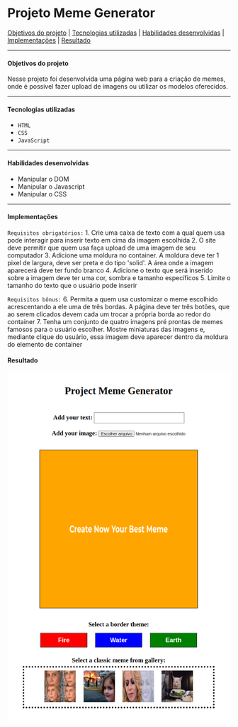 # Projeto Meme Generator

[Objetivos do projeto](#objetivos-do-projeto) | [Tecnologias utilizadas](#tecnologias-utilizadas) | [Habilidades desenvolvidas](#habilidades-desenvolvidas) | [Implementações](#implementações) | [Resultado](#resultado)

---

#### Objetivos do projeto

Nesse projeto foi desenvolvida uma página web para a criação de memes, onde é possivel fazer upload de imagens ou utilizar os modelos oferecidos.

---

#### Tecnologias utilizadas

- `HTML`
- `CSS`
- `JavaScript`

---

#### Habilidades desenvolvidas

- Manipular o DOM
- Manipular o Javascript
- Manipular o CSS

---

#### Implementações

`Requisitos obrigatórios:`
    1. Crie uma caixa de texto com a qual quem usa pode interagir para inserir texto em cima da imagem escolhida
    2. O site deve permitir que quem usa faça upload de uma imagem de seu computador
    3. Adicione uma moldura no container. A moldura deve ter 1 pixel de largura, deve ser preta e do tipo 'solid'. A área onde a imagem aparecerá deve ter fundo branco
    4. Adicione o texto que será inserido sobre a imagem deve ter uma cor, sombra e tamanho específicos
    5. Limite o tamanho do texto que o usuário pode inserir

   `Requisitos bônus:`
        6. Permita a quem usa customizar o meme escolhido acrescentando a ele uma de três bordas. A página deve ter três botões, que ao serem clicados devem cada um trocar a própria borda ao redor do container
        7. Tenha um conjunto de quatro imagens pré prontas de memes famosos para o usuário escolher. Mostre miniaturas das imagens e, mediante clique do usuário, essa imagem deve aparecer dentro da moldura do elemento de container

#### Resultado

![resultado](./imgs/result.png)
